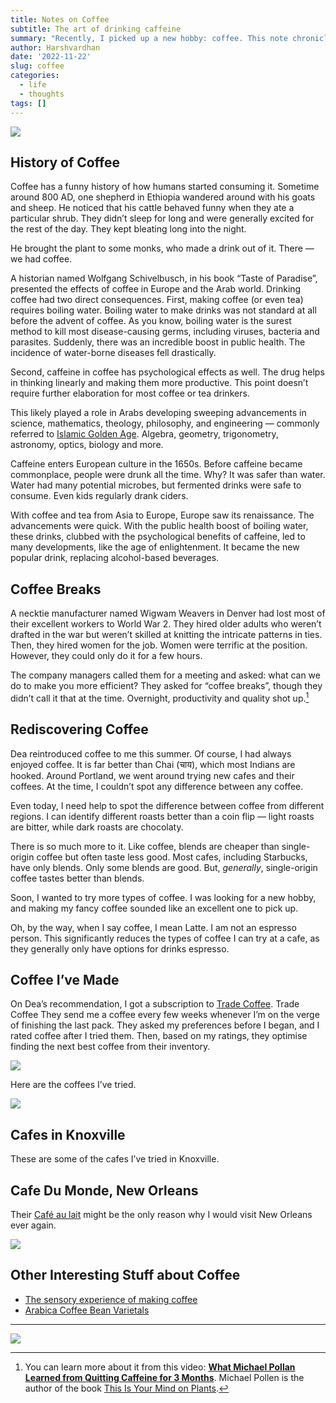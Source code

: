 ```yaml
---
title: Notes on Coffee
subtitle: The art of drinking caffeine
summary: "Recently, I picked up a new hobby: coffee. This note chronicles my journey."
author: Harshvardhan
date: '2022-11-22'
slug: coffee
categories:
  - life
  - thoughts
tags: []
---
```


<script src="{{< blogdown/postref >}}index_files/htmlwidgets/htmlwidgets.js"></script>
<link href="{{< blogdown/postref >}}index_files/datatables-css/datatables-crosstalk.css" rel="stylesheet" />
<script src="{{< blogdown/postref >}}index_files/datatables-binding/datatables.js"></script>
<script src="{{< blogdown/postref >}}index_files/jquery/jquery-3.6.0.min.js"></script>
<link href="{{< blogdown/postref >}}index_files/dt-core/css/jquery.dataTables.min.css" rel="stylesheet" />
<link href="{{< blogdown/postref >}}index_files/dt-core/css/jquery.dataTables.extra.css" rel="stylesheet" />
<script src="{{< blogdown/postref >}}index_files/dt-core/js/jquery.dataTables.min.js"></script>
<link href="{{< blogdown/postref >}}index_files/crosstalk/css/crosstalk.min.css" rel="stylesheet" />
<script src="{{< blogdown/postref >}}index_files/crosstalk/js/crosstalk.min.js"></script>

![](images/Image-01.jpeg)

## History of Coffee

Coffee has a funny history of how humans started consuming it. Sometime around 800 AD, one shepherd in Ethiopia wandered around with his goats and sheep. He noticed that his cattle behaved funny when they ate a particular shrub. They didn’t sleep for long and were generally excited for the rest of the day. They kept bleating long into the night.

He brought the plant to some monks, who made a drink out of it. There — we had coffee.

A historian named Wolfgang Schivelbusch, in his book “Taste of Paradise”, presented the effects of coffee in Europe and the Arab world. Drinking coffee had two direct consequences. First, making coffee (or even tea) requires boiling water. Boiling water to make drinks was not standard at all before the advent of coffee. As you know, boiling water is the surest method to kill most disease-causing germs, including viruses, bacteria and parasites. Suddenly, there was an incredible boost in public health. The incidence of water-borne diseases fell drastically.

Second, caffeine in coffee has psychological effects as well. The drug helps in thinking linearly and making them more productive. This point doesn’t require further elaboration for most coffee or tea drinkers.

This likely played a role in Arabs developing sweeping advancements in science, mathematics, theology, philosophy, and engineering — commonly referred to [Islamic Golden Age](Islamic%20Golden%20Age%20-%20Wikipedia%20https://en.wikipedia.org/wiki/Islamic_Golden_Age). Algebra, geometry, trigonometry, astronomy, optics, biology and more.

Caffeine enters European culture in the 1650s. Before caffeine became commonplace, people were drunk all the time. Why? It was safer than water. Water had many potential microbes, but fermented drinks were safe to consume. Even kids regularly drank ciders.

With coffee and tea from Asia to Europe, Europe saw its renaissance. The advancements were quick. With the public health boost of boiling water, these drinks, clubbed with the psychological benefits of caffeine, led to many developments, like the age of enlightenment. It became the new popular drink, replacing alcohol-based beverages.

## Coffee Breaks

A necktie manufacturer named Wigwam Weavers in Denver had lost most of their excellent workers to World War 2. They hired older adults who weren’t drafted in the war but weren’t skilled at knitting the intricate patterns in ties. Then, they hired women for the job. Women were terrific at the position. However, they could only do it for a few hours.

The company managers called them for a meeting and asked: what can we do to make you more efficient? They asked for “coffee breaks”, though they didn’t call it that at the time. Overnight, productivity and quality shot up.[^1]

## Rediscovering Coffee

Dea reintroduced coffee to me this summer. Of course, I had always enjoyed coffee. It is far better than Chai (चाय), which most Indians are hooked. Around Portland, we went around trying new cafes and their coffees. At the time, I couldn’t spot any difference between any coffee.

Even today, I need help to spot the difference between coffee from different regions. I can identify different roasts better than a coin flip — light roasts are bitter, while dark roasts are chocolaty.

There is so much more to it. Like coffee, blends are cheaper than single-origin coffee but often taste less good. Most cafes, including Starbucks, have only blends. Only some blends are good. But, *generally*, single-origin coffee tastes better than blends.

Soon, I wanted to try more types of coffee. I was looking for a new hobby, and making my fancy coffee sounded like an excellent one to pick up.

Oh, by the way, when I say coffee, I mean Latte. I am not an espresso person. This significantly reduces the types of coffee I can try at a cafe, as they generally only have options for drinks espresso.

## Coffee I’ve Made

On Dea’s recommendation, I got a subscription to [Trade Coffee](https://www.drinktrade.com/app). Trade Coffee They send me a coffee every few weeks whenever I’m on the verge of finishing the last pack. They asked my preferences before I began, and I rated coffee after I tried them. Then, based on my ratings, they optimise finding the next best coffee from their inventory.

![](images/Screenshot%202022-11-22%20at%208.20.59%20PM.png)

Here are the coffees I’ve tried.

![](images/Screenshot%202023-02-05%20at%2011.33.55%20AM.png)

## Cafes in Knoxville

These are some of the cafes I’ve tried in Knoxville.

<div class="datatables html-widget html-fill-item-overflow-hidden html-fill-item" id="htmlwidget-1" style="width:100%;height:auto;"></div>
<script type="application/json" data-for="htmlwidget-1">{"x":{"filter":"none","vertical":false,"data":[["The Golden Roast","Ale Rae","Frothy Monkey","French Market Creperie","Coffee and Chocolate","Honeybee Coffee Co","Backroads Market","Jacks Coffee and Plants","The Spice &amp; Tea Exchange of Knoxville"],[4,1,4,3,2,4,2,2,4],["Best coffee on campus; Costa Rica Blend (Dark)","Pub that also sells coffee. Not good.","First good coffee in Knoxville; Rwanda Single-origin (Dark)","Lavazza (Dark)","Great chocolate selection; not so good coffee","Ethiopia (Dark)","Cozy furniture store; okay coffee","Cafe that also sold overpriced indoor plants; Half Ethiopia, Half Guatemala (Light)","Best tea collection; you can smell/taste tea before buying"]],"container":"<table class=\"display\">\n  <thead>\n    <tr>\n      <th>Cafe<\/th>\n      <th>Rating<\/th>\n      <th>Notes<\/th>\n    <\/tr>\n  <\/thead>\n<\/table>","options":{"columnDefs":[{"className":"dt-right","targets":1}],"order":[],"autoWidth":false,"orderClasses":false}},"evals":[],"jsHooks":[]}</script>

## Cafe Du Monde, New Orleans

Their [Café au lait](https://en.wikipedia.org/wiki/Caf%C3%A9_au_lait) might be the only reason why I would visit New Orleans ever again.

![](images/IMG_1526.png)

## Other Interesting Stuff about Coffee

- [The sensory experience of making coffee](https://arun.is/blog/sensory-experience-coffee/)
- [Arabica Coffee Bean Varietals](http://www.coffeeresearch.org/agriculture/varietals.htm)

------------------------------------------------------------------------

[![](images/Screenshot%202023-02-05%20at%2011.28.11%20AM.png)](https://www.youtube.com/watch?v=Rxhls4haDGc)

[^1]: You can learn more about it from this video: [**What Michael Pollan Learned from Quitting Caffeine for 3 Months**](https://www.youtube.com/watch?v=mAPG18zNtXk&t=3s). Michael Pollen is the author of the book [This Is Your Mind on Plants](https://michaelpollan.com/books/this-is-your-mind-on-plants/).

